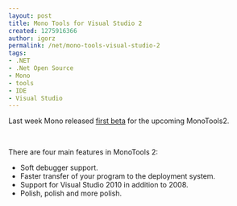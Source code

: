 ```yaml
---
layout: post
title: Mono Tools for Visual Studio 2
created: 1275916366
author: igorz
permalink: /net/mono-tools-visual-studio-2
tags:
- .NET
- .Net Open Source
- Mono
- tools
- IDE
- Visual Studio
---
```

<p>Last week Mono released <a target="_blank" href="http://www.mono-project.com/news/archive/2010/May-27.html">first beta</a> for the upcoming MonoTools2.</p>
<p>&nbsp;</p>
<p>There are four main features in MonoTools 2:&nbsp;</p>
<ul>
    <li>Soft debugger support.</li>
    <li>Faster transfer of your program to the deployment system.</li>
    <li>Support for Visual Studio 2010 in addition to 2008.</li>
    <li>Polish, polish and more polish.</li>
</ul>
<p>&nbsp;</p>
